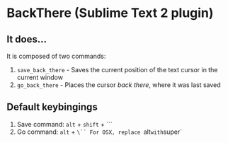 BackThere (Sublime Text 2 plugin)
======


## It does...

It is composed of two commands:
1. `save_back_there` - Saves the current position of the text cursor in the current window
2. `go_back_there` - Places the cursor _back_ _there_, where it was last saved


## Default keybingings

1. Save command: `alt` + `shift` + `\``
2. Go command: `alt` + `\``
For OSX, replace `alt` with `super`
